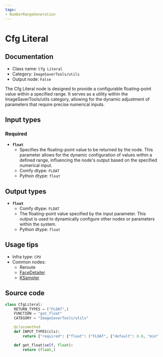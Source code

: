 ```yaml
---
tags:
- NumberRangeGeneration
---
```


# Cfg Literal
## Documentation
- Class name: `Cfg Literal`
- Category: `ImageSaverTools/utils`
- Output node: `False`

The Cfg Literal node is designed to provide a configurable floating-point value within a specified range. It serves as a utility within the ImageSaverTools/utils category, allowing for the dynamic adjustment of parameters that require precise numerical inputs.
## Input types
### Required
- **`float`**
    - Specifies the floating-point value to be returned by the node. This parameter allows for the dynamic configuration of values within a defined range, influencing the node's output based on the specified numerical input.
    - Comfy dtype: `FLOAT`
    - Python dtype: `float`
## Output types
- **`float`**
    - Comfy dtype: `FLOAT`
    - The floating-point value specified by the input parameter. This output is used to dynamically configure other nodes or parameters within the system.
    - Python dtype: `float`
## Usage tips
- Infra type: `CPU`
- Common nodes:
    - Reroute
    - [FaceDetailer](../../ComfyUI-Impact-Pack/Nodes/FaceDetailer.md)
    - [KSampler](../../Comfy/Nodes/KSampler.md)



## Source code
```python
class CfgLiteral:
    RETURN_TYPES = ("FLOAT",)
    FUNCTION = "get_float"
    CATEGORY = "ImageSaverTools/utils"

    @classmethod
    def INPUT_TYPES(cls):
        return {"required": {"float": ("FLOAT", {"default": 8.0, "min": 0.0, "max": 100.0})}}

    def get_float(self, float):
        return (float,)

```
